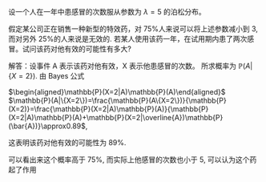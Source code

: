  设一个人在一年中患感冒的次数服从参数为 $\lambda=5$ 的泊松分布。
 
 假定某公司正在销售一种新型的特效药，对 75%人来说可以将上述参数减小到 3, 而对另外 25%的人来说是无效的. 
 若某人使用该药一年，在试用期内患了两次感冒。试问该药对他有效的可能性有多大?

解答：设事件 A 表示该药对他有效，X 表示他患感冒的次数。
所求概率为 $\mathbb{P}(A|\{X=2\})$. 由 Bayes 公式

$\begin{aligned}\mathbb{P}(X=2|A)\mathbb{P}(A)\end{aligned}$
$\mathbb{P}(A|\{X=2\})=\frac{\mathbb{P}(A\{X=2\})}{\mathbb{P}(X=2)}=\frac{\mathbb{P}(X=2|A)\mathbb{P}(A)}{\mathbb{P}(X=2|A)\mathbb{P}(A)+\mathbb{P}(X=2|\overline{A})\mathbb{P}(\bar{A})}\approx0.89$, 

这表明该药对他有效的可能性为 89%.

可以看出来这个概率高于 $75\%$, 而实际上他感冒的次数也小于 $5$, 可以认为这个药起了作用